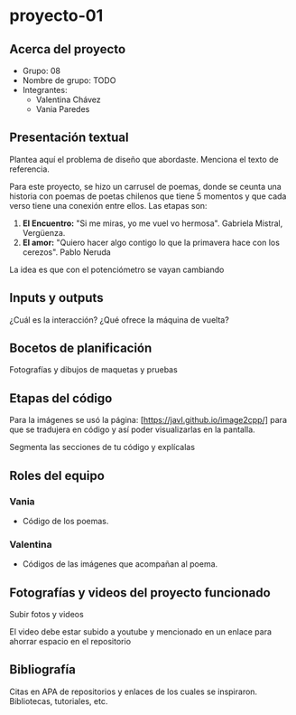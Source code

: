 # proyecto-01

## Acerca del proyecto

- Grupo: 08
- Nombre de grupo: TODO
- Integrantes:
  - Valentina Chávez
  - Vania Paredes

## Presentación textual

Plantea aquí el problema de diseño que abordaste. Menciona el texto de referencia.

Para este proyecto, se hizo un carrusel de poemas, donde se ceunta una historia con poemas de poetas chilenos que tiene 5 momentos y que cada verso tiene una conexión entre ellos.
Las etapas son:

1. **El Encuentro:** "Si me miras, yo me vuel vo hermosa". Gabriela Mistral, Vergüenza.
2. **El amor:** "Quiero hacer algo contigo lo que la primavera hace con los cerezos". Pablo Neruda

La idea es que con el potenciómetro se vayan cambiando

## Inputs y outputs

¿Cuál es la interacción? ¿Qué ofrece la máquina de vuelta?

## Bocetos de planificación

Fotografías y dibujos de maquetas y pruebas

## Etapas del código

Para la imágenes se usó la página: [https://javl.github.io/image2cpp/] para que se tradujera en código y así poder visualizarlas en la pantalla.

Segmenta las secciones de tu código y explícalas

## Roles del equipo

### Vania

- Código de los poemas.

### Valentina

- Códigos de las imágenes que acompañan al poema.

## Fotografías y videos del proyecto funcionado

Subir fotos y videos

El video debe estar subido a youtube y mencionado en un enlace para ahorrar espacio en el repositorio

## Bibliografía

Citas en APA de repositorios y enlaces de los cuales se inspiraron. Bibliotecas, tutoriales, etc.
